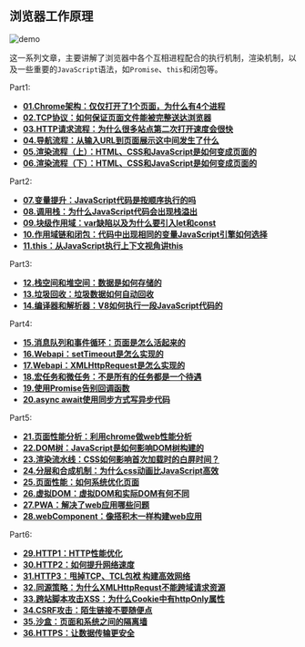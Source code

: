 ## 浏览器工作原理
![demo](http://ahuntsun.gitee.io/blogimagebed/img/vuepress/article/3.png)

这一系列文章，主要讲解了浏览器中各个互相进程配合的执行机制，渲染机制，以及一些重要的`JavaScript`语法，如`Promise`、`this`和闭包等。

Part1:
<ul>
<li><a href="/navitem/article/notes/browser/notes/1"><b>01.Chrome架构：仅仅打开了1个页面，为什么有4个进程</b></a></li>
<li><a href="/navitem/article/notes/browser/notes/2"><b>02.TCP协议：如何保证页面文件能被完整送达浏览器</b></a></li>
<li><a href="/navitem/article/notes/browser/notes/3"><b>03.HTTP请求流程：为什么很多站点第二次打开速度会很快</b></a></li>
<li><a href="/navitem/article/notes/browser/notes/4"><b>04.导航流程：从输入URL到页面展示这中间发生了什么</b></a></li>
<li><a href="/navitem/article/notes/browser/notes/5"><b>05.渲染流程（上）：HTML、CSS和JavaScript是如何变成页面的</b></a></li>
<li><a href="/navitem/article/notes/browser/notes/6"><b>06.渲染流程（下）：HTML、CSS和JavaScript是如何变成页面的</b></a></li>
</ul>

Part2:
<ul>
<li><a href="/navitem/article/notes/browser/notes/7"><b>07.变量提升：JavaScript代码是按顺序执行的吗</b></a></li>
<li><a href="/navitem/article/notes/browser/notes/8"><b>08.调用栈：为什么JavaScript代码会出现栈溢出</b></a></li>
<li><a href="/navitem/article/notes/browser/notes/9"><b>09.块级作用域：var缺陷以及为什么要引入let和const</b></a></li>
<li><a href="/navitem/article/notes/browser/notes/10"><b>10.作用域链和闭包：代码中出现相同的变量JavaScript引擎如何选择</b></a></li>
<li><a href="/navitem/article/notes/browser/notes/11"><b>11.this：从JavaScript执行上下文视角讲this</b></a></li>
</ul>

Part3:
<ul>
<li><a href="/navitem/article/notes/browser/notes/12"><b>12.栈空间和堆空间：数据是如何存储的</b></a></li>
<li><a href="/navitem/article/notes/browser/notes/13"><b>13.垃圾回收：垃圾数据如何自动回收</b></a></li>
<li><a href="/navitem/article/notes/browser/notes/14"><b>14.编译器和解析器：V8如何执行一段JavaScript代码的</b></a></li>
</ul>

Part4:
<ul>
<li><a href="/navitem/article/notes/browser/notes/15"><b>15.消息队列和事件循环：页面是怎么活起来的</b></a></li>
<li><a href="/navitem/article/notes/browser/notes/16"><b>16.Webapi：setTimeout是怎么实现的</b></a></li>
<li><a href="/navitem/article/notes/browser/notes/17"><b>17.Webapi：XMLHttpRequest是怎么实现的</b></a></li>
<li><a href="/navitem/article/notes/browser/notes/18"><b>18.宏任务和微任务：不是所有的任务都是一个待遇</b></a></li>
<li><a href="/navitem/article/notes/browser/notes/19"><b>19.使用Promise告别回调函数</b></a></li>
<li><a href="/navitem/article/notes/browser/notes/20"><b>20.async await使用同步方式写异步代码</b></a></li>
</ul>

Part5:
<ul>
<li><a href="/navitem/article/notes/browser/notes/21"><b>21.页面性能分析：利用chrome做web性能分析</b></a></li>
<li><a href="/navitem/article/notes/browser/notes/22"><b>22.DOM树：JavaScript是如何影响DOM树构建的</b></a></li>
<li><a href="/navitem/article/notes/browser/notes/23"><b>23.渲染流水线：CSS如何影响首次加载时的白屏时间？</b></a></li>
<li><a href="/navitem/article/notes/browser/notes/24"><b>24.分层和合成机制：为什么css动画比JavaScript高效</b></a></li>
<li><a href="/navitem/article/notes/browser/notes/25"><b>25.页面性能：如何系统优化页面</b></a></li>
<li><a href="/navitem/article/notes/browser/notes/26"><b>26.虚拟DOM：虚拟DOM和实际DOM有何不同</b></a></li>
<li><a href="/navitem/article/notes/browser/notes/27"><b>27.PWA：解决了web应用哪些问题</b></a></li>
<li><a href="/navitem/article/notes/browser/notes/28"><b>28.webComponent：像搭积木一样构建web应用</b></a></li>
</ul>

Part6:
<ul>
<li><a href="/navitem/article/notes/browser/notes/29"><b>29.HTTP1：HTTP性能优化</b></a></li>
<li><a href="/navitem/article/notes/browser/notes/30"><b>30.HTTP2：如何提升网络速度</b></a></li>
<li><a href="/navitem/article/notes/browser/notes/31"><b>31.HTTP3：甩掉TCP、TCL包袱 构建高效网络</b></a></li>
<li><a href="/navitem/article/notes/browser/notes/32"><b>32.同源策略：为什么XMLHttpRequst不能跨域请求资源</b></a></li>
<li><a href="/navitem/article/notes/browser/notes/33"><b>33.跨站脚本攻击XSS：为什么Cookie中有httpOnly属性</b></a></li>
<li><a href="/navitem/article/notes/browser/notes/34"><b>34.CSRF攻击：陌生链接不要随便点</b></a></li>
<li><a href="/navitem/article/notes/browser/notes/35"><b>35.沙盒：页面和系统之间的隔离墙</b></a></li>
<li><a href="/navitem/article/notes/browser/notes/36"><b>36.HTTPS：让数据传输更安全</b></a></li>
</ul>